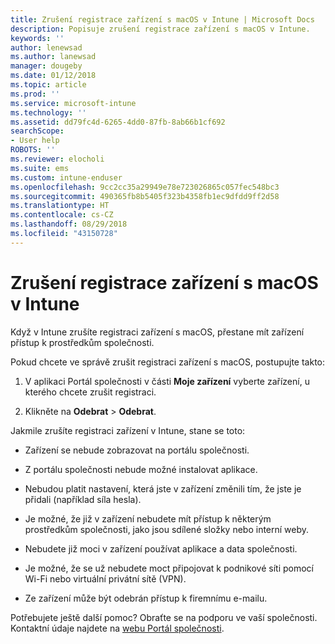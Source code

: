 ```yaml
---
title: Zrušení registrace zařízení s macOS v Intune | Microsoft Docs
description: Popisuje zrušení registrace zařízení s macOS v Intune.
keywords: ''
author: lenewsad
ms.author: lanewsad
manager: dougeby
ms.date: 01/12/2018
ms.topic: article
ms.prod: ''
ms.service: microsoft-intune
ms.technology: ''
ms.assetid: dd79fc4d-6265-4dd0-87fb-8ab66b1cf692
searchScope:
- User help
ROBOTS: ''
ms.reviewer: elocholi
ms.suite: ems
ms.custom: intune-enduser
ms.openlocfilehash: 9cc2cc35a29949e78e723026865c057fec548bc3
ms.sourcegitcommit: 490365fb8b5405f323b4358fb1ec9dfdd9ff2d58
ms.translationtype: HT
ms.contentlocale: cs-CZ
ms.lasthandoff: 08/29/2018
ms.locfileid: "43150728"
---
```

# <a name="unenroll-your-macos-device-from-intune"></a>Zrušení registrace zařízení s macOS v Intune

Když v Intune zrušíte registraci zařízení s macOS, přestane mít zařízení přístup k prostředkům společnosti.

Pokud chcete ve správě zrušit registraci zařízení s macOS, postupujte takto:

1.  V aplikaci Portál společnosti v části **Moje zařízení** vyberte zařízení, u kterého chcete zrušit registraci.

2.  Klikněte na **Odebrat** > **Odebrat**.

Jakmile zrušíte registraci zařízení v Intune, stane se toto:

-   Zařízení se nebude zobrazovat na portálu společnosti.

-   Z portálu společnosti nebude možné instalovat aplikace.

-   Nebudou platit nastavení, která jste v zařízení změnili tím, že jste je přidali (například síla hesla).

-   Je možné, že již v zařízení nebudete mít přístup k některým prostředkům společnosti, jako jsou sdílené složky nebo interní weby.

-   Nebudete již moci v zařízení používat aplikace a data společnosti.

-   Je možné, že se už nebudete moct připojovat k podnikové síti pomocí Wi-Fi nebo virtuální privátní sítě (VPN).

-   Ze zařízení může být odebrán přístup k firemnímu e-mailu.

Potřebujete ještě další pomoc? Obraťte se na podporu ve vaší společnosti. Kontaktní údaje najdete na [webu Portál společnosti](https://go.microsoft.com/fwlink/?linkid=2010980).
